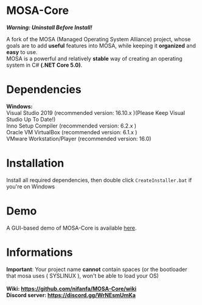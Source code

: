 # MOSA-Core
***Warning: Uninstall Before Install!***  

A fork of the MOSA (Managed Operating System Alliance) project, whose goals are to add **useful** features into MOSA, while keeping it **organized** and **easy** to use.<br/>
MOSA is a powerful and relatively **stable** way of creating an operating system in C# **(.NET Core 5.0)**.

# Dependencies
**Windows:**
<br/>
Visual Studio 2019 (recommended version: 16.10.x )(Please Keep Visual Studio Up To Date!)<br/>
Inno Setup Compiler (recommended version: 6.2.x )<br/>
Oracle VM VirtualBox (recommended version: 6.1.x )<br/>
VMware Workstation/Player (recommended version: 16.0)<br/>

# Installation
Install all required dependencies, then double click ``CreateInstaller.bat`` if you're on Windows

# Demo
A GUI-based demo of MOSA-Core is available [here](https://github.com/nifanfa/MOSA-GUI-Sample).

# Informations
**Important**: Your project name **cannot** contain spaces (or the bootloader that mosa uses ( SYSLINUX ), won't be able to load your OS)  
<br/>
**Wiki: https://github.com/nifanfa/MOSA-Core/wiki<br/>**
**Discord server: https://discord.gg/WrNEsmUmKa<br/>**
